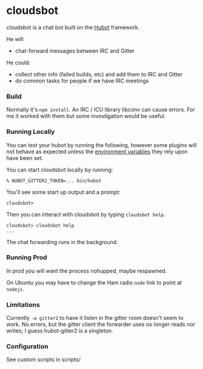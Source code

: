 # cloudsbot

cloudsbot is a chat bot built on the [Hubot][hubot] framework.

[hubot]: http://hubot.github.com

He will:
* chat-forward messages between IRC and Gitter

He could:
* collect other info (failed builds, etc) and add them to IRC and Gitter
* do common tasks for people if we have IRC meetings


### Build

Normally it's `npm install`.  An IRC / ICU library libconv can cause errors.
For me it worked with them but some investigation would be useful.


### Running Locally

You can test your hubot by running the following, however some plugins will not
behave as expected unless the [environment variables](#configuration) they rely
upon have been set.

You can start cloudsbot locally by running:

    % HUBOT_GITTER2_TOKEN=... bin/hubot

You'll see some start up output and a prompt:

    cloudsbot>

Then you can interact with cloudsbot by typing `cloudsbot help`.

    cloudsbot> cloudsbot help
    ...

The chat forwarding runs in the background.


### Running Prod

In prod you will want the process nohupped, maybe respawned. 

On Ubuntu you may have to change the Ham radio `node` link to point at `nodejs`.


### Limitations

Currently `-a gitter2` to have it listen in the gitter room doesn't seem to work.
No errors, but the gitter client the forwarder uses no longer reads nor writes;
I guess hubot-gitter2 is a singleton.


### Configuration

See custom scripts in scripts/

